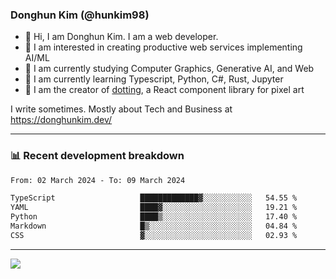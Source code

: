 ### Donghun Kim (@hunkim98)

- 👋 Hi, I am Donghun Kim. I am a web developer. 
- 🤔 I am interested in creating productive web services implementing AI/ML
- 🔭 I am currently studying Computer Graphics, Generative AI, and Web 
- 🌱 I am currently learning Typescript, Python, C#, Rust, Jupyter
- 🎨 I am the creator of [dotting](https://github.com/hunkim98/dotting), a React component library for pixel art

I write sometimes. Mostly about Tech and Business at https://donghunkim.dev/

---
### 📊 Recent development breakdown
<!--START_SECTION:waka-->

```txt
From: 02 March 2024 - To: 09 March 2024

TypeScript                   █████████████▓░░░░░░░░░░░   54.55 %
YAML                         ████▓░░░░░░░░░░░░░░░░░░░░   19.21 %
Python                       ████▒░░░░░░░░░░░░░░░░░░░░   17.40 %
Markdown                     █▒░░░░░░░░░░░░░░░░░░░░░░░   04.84 %
CSS                          ▓░░░░░░░░░░░░░░░░░░░░░░░░   02.93 %
```

<!--END_SECTION:waka-->
---

<!-- <div align='center'> -->
  <img align="center" src="https://github-readme-stats.vercel.app/api?username=hunkim98&theme=dark&show_icons=true"/>
<!-- </div> -->
<!--
**hunkim98/hunkim98** is a ✨ _special_ ✨ repository because its `README.md` (this file) appears on your GitHub profile.

Here are some ideas to get you started:

- 🔭 I’m currently working on ...
- 🌱 I’m currently learning ...
- 👯 I’m looking to collaborate on ...
- 🤔 I’m looking for help with ...
- 💬 Ask me about ...
- 📫 How to reach me: ...
- 😄 Pronouns: ...
- ⚡ Fun fact: ...
-->
